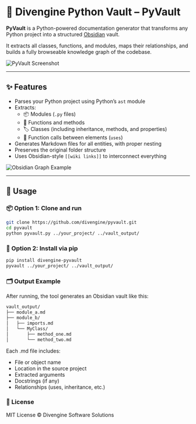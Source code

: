 # 🧠 Divengine Python Vault – PyVault

**PyVault** is a Python-powered documentation generator that transforms any Python project into a structured [Obsidian](https://obsidian.md) vault.  

It extracts all classes, functions, and modules, maps their relationships, and builds a fully browseable knowledge graph of the codebase.

![PyVault Screenshot](https://github.com/user-attachments/assets/38d9f3dd-e001-42e2-b69f-d33bfdae7343)

---

## ✨ Features

- Parses your Python project using Python’s `ast` module
- Extracts:
  - 📦 Modules (`.py` files)
  - 🧩 Functions and methods
  - 🏷️ Classes (including inheritance, methods, and properties)
  - 🔗 Function calls between elements (`uses`)
- Generates Markdown files for all entities, with proper nesting
- Preserves the original folder structure
- Uses Obsidian-style `[[wiki links]]` to interconnect everything

![Obsidian Graph Example](https://github.com/user-attachments/assets/3577390b-f482-4854-9304-6e6aec358ef4)

---

## 🔧 Usage

### 📦 Option 1: Clone and run

```bash
git clone https://github.com/divengine/pyvault.git
cd pyvault
python pyvault.py ../your_project/ ../vault_output/
```

### 🐍 Option 2: Install via pip

```bash
pip install divengine-pyvault
pyvault ../your_project/ ../vault_output/
```

### 🗂️ Output Example
After running, the tool generates an Obsidian vault like this:

```bash
vault_output/
├── module_a.md
├── module_b/
│   ├── imports.md
│   └── MyClass/
│       ├── method_one.md
│       └── method_two.md
```

Each .md file includes:

- File or object name
- Location in the source project
- Extracted arguments
- Docstrings (if any)
- Relationships (uses, inheritance, etc.)

### 📄 License

MIT License © Divengine Software Solutions